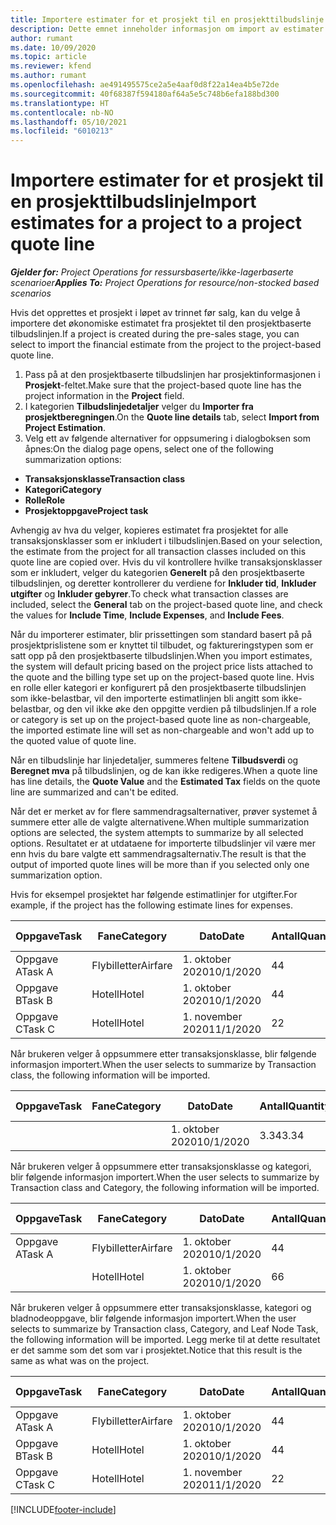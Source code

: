 ```yaml
---
title: Importere estimater for et prosjekt til en prosjekttilbudslinje
description: Dette emnet inneholder informasjon om import av estimater fra et prosjekt til en prosjekttilbudslinje.
author: rumant
ms.date: 10/09/2020
ms.topic: article
ms.reviewer: kfend
ms.author: rumant
ms.openlocfilehash: ae491495575ce2a5e4aaf0d8f22a14ea4b5e72de
ms.sourcegitcommit: 40f68387f594180af64a5e5c748b6efa188bd300
ms.translationtype: HT
ms.contentlocale: nb-NO
ms.lasthandoff: 05/10/2021
ms.locfileid: "6010213"
---
```

# <a name="import-estimates-for-a-project-to-a-project-quote-line"></a><span data-ttu-id="9f8e0-103">Importere estimater for et prosjekt til en prosjekttilbudslinje</span><span class="sxs-lookup"><span data-stu-id="9f8e0-103">Import estimates for a project to a project quote line</span></span>

<span data-ttu-id="9f8e0-104">_**Gjelder for:** Project Operations for ressursbaserte/ikke-lagerbaserte scenarioer_</span><span class="sxs-lookup"><span data-stu-id="9f8e0-104">_**Applies To:** Project Operations for resource/non-stocked based scenarios_</span></span>


<span data-ttu-id="9f8e0-105">Hvis det opprettes et prosjekt i løpet av trinnet før salg, kan du velge å importere det økonomiske estimatet fra prosjektet til den prosjektbaserte tilbudslinjen.</span><span class="sxs-lookup"><span data-stu-id="9f8e0-105">If a project is created during the pre-sales stage, you can select to import the financial estimate from the project to the project-based quote line.</span></span>

1. <span data-ttu-id="9f8e0-106">Pass på at den prosjektbaserte tilbudslinjen har prosjektinformasjonen i **Prosjekt**-feltet.</span><span class="sxs-lookup"><span data-stu-id="9f8e0-106">Make sure that the project-based quote line has the project information in the **Project** field.</span></span>
2. <span data-ttu-id="9f8e0-107">I kategorien **Tilbudslinjedetaljer** velger du **Importer fra prosjektberegningen**.</span><span class="sxs-lookup"><span data-stu-id="9f8e0-107">On the **Quote line details** tab, select **Import from Project Estimation**.</span></span>
3. <span data-ttu-id="9f8e0-108">Velg ett av følgende alternativer for oppsumering i dialogboksen som åpnes:</span><span class="sxs-lookup"><span data-stu-id="9f8e0-108">On the dialog page opens, select one of the following summarization options:</span></span>

  - <span data-ttu-id="9f8e0-109">**Transaksjonsklasse**</span><span class="sxs-lookup"><span data-stu-id="9f8e0-109">**Transaction class**</span></span>
  - <span data-ttu-id="9f8e0-110">**Kategori**</span><span class="sxs-lookup"><span data-stu-id="9f8e0-110">**Category**</span></span>
  - <span data-ttu-id="9f8e0-111">**Rolle**</span><span class="sxs-lookup"><span data-stu-id="9f8e0-111">**Role**</span></span> 
  - <span data-ttu-id="9f8e0-112">**Prosjektoppgave**</span><span class="sxs-lookup"><span data-stu-id="9f8e0-112">**Project task**</span></span>

<span data-ttu-id="9f8e0-113">Avhengig av hva du velger, kopieres estimatet fra prosjektet for alle transaksjonsklasser som er inkludert i tilbudslinjen.</span><span class="sxs-lookup"><span data-stu-id="9f8e0-113">Based on your selection, the estimate from the project for all transaction classes included on this quote line are copied over.</span></span> <span data-ttu-id="9f8e0-114">Hvis du vil kontrollere hvilke transaksjonsklasser som er inkludert, velger du kategorien **Generelt** på den prosjektbaserte tilbudslinjen, og deretter kontrollerer du verdiene for **Inkluder tid**, **Inkluder utgifter** og **Inkluder gebyrer**.</span><span class="sxs-lookup"><span data-stu-id="9f8e0-114">To check what transaction classes are included, select the **General** tab on the project-based quote line, and check the values for **Include Time**, **Include Expenses**, and **Include Fees**.</span></span>

<span data-ttu-id="9f8e0-115">Når du importerer estimater, blir prissettingen som standard basert på på prosjektprislistene som er knyttet til tilbudet, og faktureringstypen som er satt opp på den prosjektbaserte tilbudslinjen.</span><span class="sxs-lookup"><span data-stu-id="9f8e0-115">When you import estimates, the system will default pricing based on the project price lists attached to the quote and the billing type set up on the project-based quote line.</span></span> <span data-ttu-id="9f8e0-116">Hvis en rolle eller kategori er konfigurert på den prosjektbaserte tilbudslinjen som ikke-belastbar, vil den importerte estimatlinjen bli angitt som ikke-belastbar, og den vil ikke øke den oppgitte verdien på tilbudslinjen.</span><span class="sxs-lookup"><span data-stu-id="9f8e0-116">If a role or category is set up on the project-based quote line as non-chargeable, the imported estimate line will set as non-chargeable and won't add up to the quoted value of quote line.</span></span>

<span data-ttu-id="9f8e0-117">Når en tilbudslinje har linjedetaljer, summeres feltene **Tilbudsverdi** og **Beregnet mva** på tilbudslinjen, og de kan ikke redigeres.</span><span class="sxs-lookup"><span data-stu-id="9f8e0-117">When a quote line has line details, the **Quote Value** and the **Estimated Tax** fields on the quote line are summarized and can't be edited.</span></span>

<span data-ttu-id="9f8e0-118">Når det er merket av for flere sammendragsalternativer, prøver systemet å summere etter alle de valgte alternativene.</span><span class="sxs-lookup"><span data-stu-id="9f8e0-118">When multiple summarization options are selected, the system attempts to summarize by all selected options.</span></span> <span data-ttu-id="9f8e0-119">Resultatet er at utdataene for importerte tilbudslinjer vil være mer enn hvis du bare valgte ett sammendragsalternativ.</span><span class="sxs-lookup"><span data-stu-id="9f8e0-119">The result is that the output of imported quote lines will be more than if you selected only one summarization option.</span></span>

<span data-ttu-id="9f8e0-120">Hvis for eksempel prosjektet har følgende estimatlinjer for utgifter.</span><span class="sxs-lookup"><span data-stu-id="9f8e0-120">For example, if the project has the following estimate lines for expenses.</span></span>

| <span data-ttu-id="9f8e0-121">Oppgave</span><span class="sxs-lookup"><span data-stu-id="9f8e0-121">Task</span></span> | <span data-ttu-id="9f8e0-122">Fane</span><span class="sxs-lookup"><span data-stu-id="9f8e0-122">Category</span></span> | <span data-ttu-id="9f8e0-123">Dato</span><span class="sxs-lookup"><span data-stu-id="9f8e0-123">Date</span></span> | <span data-ttu-id="9f8e0-124">Antall</span><span class="sxs-lookup"><span data-stu-id="9f8e0-124">Quantity</span></span> | <span data-ttu-id="9f8e0-125">Enhetspris</span><span class="sxs-lookup"><span data-stu-id="9f8e0-125">Unit price</span></span> | <span data-ttu-id="9f8e0-126">Mengde</span><span class="sxs-lookup"><span data-stu-id="9f8e0-126">Amount</span></span> |
| --- | --- | --- | --- | --- | --- |
| <span data-ttu-id="9f8e0-127">Oppgave A</span><span class="sxs-lookup"><span data-stu-id="9f8e0-127">Task A</span></span> | <span data-ttu-id="9f8e0-128">Flybilletter</span><span class="sxs-lookup"><span data-stu-id="9f8e0-128">Airfare</span></span> | <span data-ttu-id="9f8e0-129">1. oktober 2020</span><span class="sxs-lookup"><span data-stu-id="9f8e0-129">10/1/2020</span></span> | <span data-ttu-id="9f8e0-130">4</span><span class="sxs-lookup"><span data-stu-id="9f8e0-130">4</span></span> | <span data-ttu-id="9f8e0-131">400</span><span class="sxs-lookup"><span data-stu-id="9f8e0-131">400</span></span> | <span data-ttu-id="9f8e0-132">1600</span><span class="sxs-lookup"><span data-stu-id="9f8e0-132">1600</span></span> |
| <span data-ttu-id="9f8e0-133">Oppgave B</span><span class="sxs-lookup"><span data-stu-id="9f8e0-133">Task B</span></span> | <span data-ttu-id="9f8e0-134">Hotell</span><span class="sxs-lookup"><span data-stu-id="9f8e0-134">Hotel</span></span> | <span data-ttu-id="9f8e0-135">1. oktober 2020</span><span class="sxs-lookup"><span data-stu-id="9f8e0-135">10/1/2020</span></span> | <span data-ttu-id="9f8e0-136">4</span><span class="sxs-lookup"><span data-stu-id="9f8e0-136">4</span></span> | <span data-ttu-id="9f8e0-137">200</span><span class="sxs-lookup"><span data-stu-id="9f8e0-137">200</span></span> | <span data-ttu-id="9f8e0-138">800</span><span class="sxs-lookup"><span data-stu-id="9f8e0-138">800</span></span> |
| <span data-ttu-id="9f8e0-139">Oppgave C</span><span class="sxs-lookup"><span data-stu-id="9f8e0-139">Task C</span></span> | <span data-ttu-id="9f8e0-140">Hotell</span><span class="sxs-lookup"><span data-stu-id="9f8e0-140">Hotel</span></span> | <span data-ttu-id="9f8e0-141">1. november 2020</span><span class="sxs-lookup"><span data-stu-id="9f8e0-141">11/1/2020</span></span> | <span data-ttu-id="9f8e0-142">2</span><span class="sxs-lookup"><span data-stu-id="9f8e0-142">2</span></span> | <span data-ttu-id="9f8e0-143">200</span><span class="sxs-lookup"><span data-stu-id="9f8e0-143">200</span></span> | <span data-ttu-id="9f8e0-144">400</span><span class="sxs-lookup"><span data-stu-id="9f8e0-144">400</span></span> |

<span data-ttu-id="9f8e0-145">Når brukeren velger å oppsummere etter transaksjonsklasse, blir følgende informasjon importert.</span><span class="sxs-lookup"><span data-stu-id="9f8e0-145">When the user selects to summarize by Transaction class, the following information will be imported.</span></span>

| <span data-ttu-id="9f8e0-146">Oppgave</span><span class="sxs-lookup"><span data-stu-id="9f8e0-146">Task</span></span> | <span data-ttu-id="9f8e0-147">Fane</span><span class="sxs-lookup"><span data-stu-id="9f8e0-147">Category</span></span> | <span data-ttu-id="9f8e0-148">Dato</span><span class="sxs-lookup"><span data-stu-id="9f8e0-148">Date</span></span> | <span data-ttu-id="9f8e0-149">Antall</span><span class="sxs-lookup"><span data-stu-id="9f8e0-149">Quantity</span></span> | <span data-ttu-id="9f8e0-150">Enhetspris</span><span class="sxs-lookup"><span data-stu-id="9f8e0-150">Unit price</span></span> | <span data-ttu-id="9f8e0-151">Mengde</span><span class="sxs-lookup"><span data-stu-id="9f8e0-151">Amount</span></span> |
| --- | --- | --- | --- | --- | --- |
| | | <span data-ttu-id="9f8e0-152">1. oktober 2020</span><span class="sxs-lookup"><span data-stu-id="9f8e0-152">10/1/2020</span></span> | <span data-ttu-id="9f8e0-153">3.34</span><span class="sxs-lookup"><span data-stu-id="9f8e0-153">3.34</span></span> | <span data-ttu-id="9f8e0-154">840</span><span class="sxs-lookup"><span data-stu-id="9f8e0-154">840</span></span> | <span data-ttu-id="9f8e0-155">2800</span><span class="sxs-lookup"><span data-stu-id="9f8e0-155">2800</span></span> |

<span data-ttu-id="9f8e0-156">Når brukeren velger å oppsummere etter transaksjonsklasse og kategori, blir følgende informasjon importert.</span><span class="sxs-lookup"><span data-stu-id="9f8e0-156">When the user selects to summarize by Transaction class and Category, the following information will be imported.</span></span>

| <span data-ttu-id="9f8e0-157">Oppgave</span><span class="sxs-lookup"><span data-stu-id="9f8e0-157">Task</span></span> | <span data-ttu-id="9f8e0-158">Fane</span><span class="sxs-lookup"><span data-stu-id="9f8e0-158">Category</span></span> | <span data-ttu-id="9f8e0-159">Dato</span><span class="sxs-lookup"><span data-stu-id="9f8e0-159">Date</span></span> | <span data-ttu-id="9f8e0-160">Antall</span><span class="sxs-lookup"><span data-stu-id="9f8e0-160">Quantity</span></span> | <span data-ttu-id="9f8e0-161">Enhetspris</span><span class="sxs-lookup"><span data-stu-id="9f8e0-161">Unit price</span></span> | <span data-ttu-id="9f8e0-162">Mengde</span><span class="sxs-lookup"><span data-stu-id="9f8e0-162">Amount</span></span> |
| --- | --- | --- | --- | --- | --- |
| <span data-ttu-id="9f8e0-163">Oppgave A</span><span class="sxs-lookup"><span data-stu-id="9f8e0-163">Task A</span></span> | <span data-ttu-id="9f8e0-164">Flybilletter</span><span class="sxs-lookup"><span data-stu-id="9f8e0-164">Airfare</span></span> | <span data-ttu-id="9f8e0-165">1. oktober 2020</span><span class="sxs-lookup"><span data-stu-id="9f8e0-165">10/1/2020</span></span> | <span data-ttu-id="9f8e0-166">4</span><span class="sxs-lookup"><span data-stu-id="9f8e0-166">4</span></span> | <span data-ttu-id="9f8e0-167">400</span><span class="sxs-lookup"><span data-stu-id="9f8e0-167">400</span></span> | <span data-ttu-id="9f8e0-168">1600</span><span class="sxs-lookup"><span data-stu-id="9f8e0-168">1600</span></span> |
| | <span data-ttu-id="9f8e0-169">Hotell</span><span class="sxs-lookup"><span data-stu-id="9f8e0-169">Hotel</span></span> | <span data-ttu-id="9f8e0-170">1. oktober 2020</span><span class="sxs-lookup"><span data-stu-id="9f8e0-170">10/1/2020</span></span> | <span data-ttu-id="9f8e0-171">6</span><span class="sxs-lookup"><span data-stu-id="9f8e0-171">6</span></span> | <span data-ttu-id="9f8e0-172">200</span><span class="sxs-lookup"><span data-stu-id="9f8e0-172">200</span></span> | <span data-ttu-id="9f8e0-173">1200</span><span class="sxs-lookup"><span data-stu-id="9f8e0-173">1200</span></span> |

<span data-ttu-id="9f8e0-174">Når brukeren velger å oppsummere etter transaksjonsklasse, kategori og bladnodeoppgave, blir følgende informasjon importert.</span><span class="sxs-lookup"><span data-stu-id="9f8e0-174">When the user selects to summarize by Transaction class, Category, and Leaf Node Task, the following information will be imported.</span></span> <span data-ttu-id="9f8e0-175">Legg merke til at dette resultatet er det samme som det som var i prosjektet.</span><span class="sxs-lookup"><span data-stu-id="9f8e0-175">Notice that this result is the same as what was on the project.</span></span>

| <span data-ttu-id="9f8e0-176">Oppgave</span><span class="sxs-lookup"><span data-stu-id="9f8e0-176">Task</span></span> | <span data-ttu-id="9f8e0-177">Fane</span><span class="sxs-lookup"><span data-stu-id="9f8e0-177">Category</span></span> | <span data-ttu-id="9f8e0-178">Dato</span><span class="sxs-lookup"><span data-stu-id="9f8e0-178">Date</span></span> | <span data-ttu-id="9f8e0-179">Antall</span><span class="sxs-lookup"><span data-stu-id="9f8e0-179">Quantity</span></span> | <span data-ttu-id="9f8e0-180">Enhetspris</span><span class="sxs-lookup"><span data-stu-id="9f8e0-180">Unit price</span></span> | <span data-ttu-id="9f8e0-181">Mengde</span><span class="sxs-lookup"><span data-stu-id="9f8e0-181">Amount</span></span> |
| --- | --- | --- | --- | --- | --- |
| <span data-ttu-id="9f8e0-182">Oppgave A</span><span class="sxs-lookup"><span data-stu-id="9f8e0-182">Task A</span></span> | <span data-ttu-id="9f8e0-183">Flybilletter</span><span class="sxs-lookup"><span data-stu-id="9f8e0-183">Airfare</span></span> | <span data-ttu-id="9f8e0-184">1. oktober 2020</span><span class="sxs-lookup"><span data-stu-id="9f8e0-184">10/1/2020</span></span> | <span data-ttu-id="9f8e0-185">4</span><span class="sxs-lookup"><span data-stu-id="9f8e0-185">4</span></span> | <span data-ttu-id="9f8e0-186">400</span><span class="sxs-lookup"><span data-stu-id="9f8e0-186">400</span></span> | <span data-ttu-id="9f8e0-187">1600</span><span class="sxs-lookup"><span data-stu-id="9f8e0-187">1600</span></span> |
| <span data-ttu-id="9f8e0-188">Oppgave B</span><span class="sxs-lookup"><span data-stu-id="9f8e0-188">Task B</span></span> | <span data-ttu-id="9f8e0-189">Hotell</span><span class="sxs-lookup"><span data-stu-id="9f8e0-189">Hotel</span></span> | <span data-ttu-id="9f8e0-190">1. oktober 2020</span><span class="sxs-lookup"><span data-stu-id="9f8e0-190">10/1/2020</span></span> | <span data-ttu-id="9f8e0-191">4</span><span class="sxs-lookup"><span data-stu-id="9f8e0-191">4</span></span> | <span data-ttu-id="9f8e0-192">200</span><span class="sxs-lookup"><span data-stu-id="9f8e0-192">200</span></span> | <span data-ttu-id="9f8e0-193">800</span><span class="sxs-lookup"><span data-stu-id="9f8e0-193">800</span></span> |
| <span data-ttu-id="9f8e0-194">Oppgave C</span><span class="sxs-lookup"><span data-stu-id="9f8e0-194">Task C</span></span> | <span data-ttu-id="9f8e0-195">Hotell</span><span class="sxs-lookup"><span data-stu-id="9f8e0-195">Hotel</span></span> | <span data-ttu-id="9f8e0-196">1. november 2020</span><span class="sxs-lookup"><span data-stu-id="9f8e0-196">11/1/2020</span></span> | <span data-ttu-id="9f8e0-197">2</span><span class="sxs-lookup"><span data-stu-id="9f8e0-197">2</span></span> | <span data-ttu-id="9f8e0-198">200</span><span class="sxs-lookup"><span data-stu-id="9f8e0-198">200</span></span> | <span data-ttu-id="9f8e0-199">400</span><span class="sxs-lookup"><span data-stu-id="9f8e0-199">400</span></span> |


[!INCLUDE[footer-include](../includes/footer-banner.md)]
